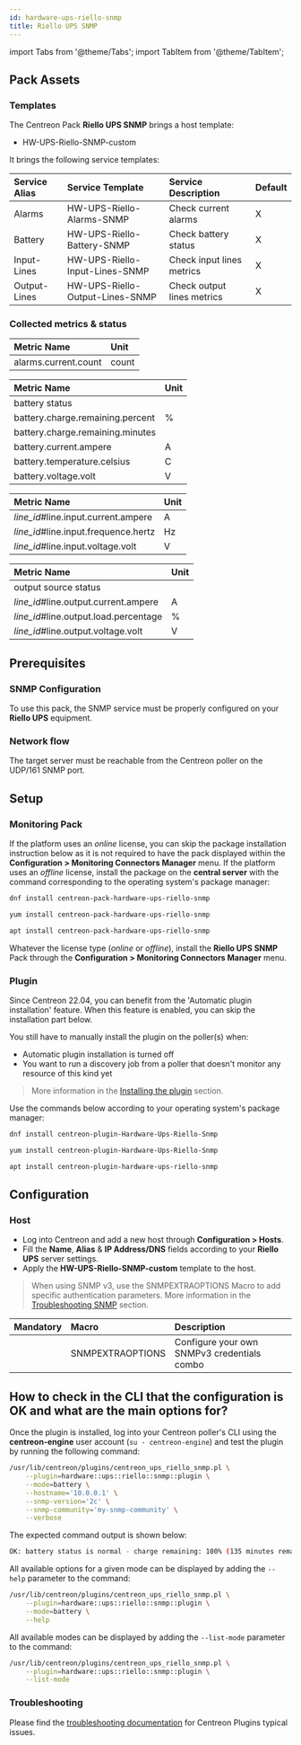 ```yaml
---
id: hardware-ups-riello-snmp
title: Riello UPS SNMP
---
```

import Tabs from '@theme/Tabs';
import TabItem from '@theme/TabItem';

## Pack Assets

### Templates

The Centreon Pack **Riello UPS SNMP** brings a host template:

* HW-UPS-Riello-SNMP-custom

It brings the following service templates:

| Service Alias | Service Template                | Service Description        | Default |
|:--------------|:--------------------------------|:---------------------------|:--------|
| Alarms        | HW-UPS-Riello-Alarms-SNMP       | Check current alarms       | X       |
| Battery       | HW-UPS-Riello-Battery-SNMP      | Check battery status       | X       |
| Input-Lines   | HW-UPS-Riello-Input-Lines-SNMP  | Check input lines metrics  | X       |
| Output-Lines  | HW-UPS-Riello-Output-Lines-SNMP | Check output lines metrics | X       |

### Collected metrics & status

<Tabs groupId="sync">
<TabItem value="Alarms" label="Alarms">

| Metric Name          | Unit  |
|:---------------------|:------|
| alarms.current.count | count |

</TabItem>
<TabItem value="Battery" label="Battery">

| Metric Name                      | Unit  |
|:---------------------------------|:------|
| battery status                   |       |
| battery.charge.remaining.percent | %     |
| battery.charge.remaining.minutes |       |
| battery.current.ampere           | A     |
| battery.temperature.celsius      | C     |
| battery.voltage.volt             | V     |

</TabItem>
<TabItem value="Input-Lines" label="Input-Lines">

| Metric Name                          | Unit  |
|:-------------------------------------|:------|
| *line_id*#line.input.current.ampere  | A     |
| *line_id*#line.input.frequence.hertz | Hz    |
| *line_id*#line.input.voltage.volt    | V     |

</TabItem>
<TabItem value="Output-Lines" label="Output-Lines">

| Metric Name                           | Unit  |
|:--------------------------------------|:------|
| output source status                  |       |
| *line_id*#line.output.current.ampere  | A     |
| *line_id*#line.output.load.percentage | %     |
| *line_id*#line.output.voltage.volt    | V     |

</TabItem>
</Tabs>

## Prerequisites

### SNMP Configuration

To use this pack, the SNMP service must be properly configured on your **Riello UPS** equipment.

### Network flow

The target server must be reachable from the Centreon poller on the UDP/161
SNMP port.

## Setup

### Monitoring Pack

If the platform uses an *online* license, you can skip the package installation
instruction below as it is not required to have the pack displayed within the
**Configuration > Monitoring Connectors Manager** menu.
If the platform uses an *offline* license, install the package on the **central server**
with the command corresponding to the operating system's package manager:

<Tabs groupId="sync">
<TabItem value="Alma / RHEL / Oracle Linux 8" label="Alma / RHEL / Oracle Linux 8">

```bash
dnf install centreon-pack-hardware-ups-riello-snmp
```

</TabItem>
<TabItem value="CentOS 7" label="CentOS 7">

```bash
yum install centreon-pack-hardware-ups-riello-snmp
```

</TabItem>
<TabItem value="Debian 11" label="Debian 11">

```bash
apt install centreon-pack-hardware-ups-riello-snmp
```

</TabItem>
</Tabs>

Whatever the license type (*online* or *offline*), install the **Riello UPS SNMP** Pack through
the **Configuration > Monitoring Connectors Manager** menu.

### Plugin

Since Centreon 22.04, you can benefit from the 'Automatic plugin installation' feature.
When this feature is enabled, you can skip the installation part below.

You still have to manually install the plugin on the poller(s) when:
- Automatic plugin installation is turned off
- You want to run a discovery job from a poller that doesn't monitor any resource of this kind yet

> More information in the [Installing the plugin](/docs/monitoring/pluginpacks/#installing-the-plugin) section.

Use the commands below according to your operating system's package manager:

<Tabs groupId="sync">
<TabItem value="Alma / RHEL / Oracle Linux 8" label="Alma / RHEL / Oracle Linux 8">

```bash
dnf install centreon-plugin-Hardware-Ups-Riello-Snmp
```

</TabItem>
<TabItem value="CentOS 7" label="CentOS 7">

```bash
yum install centreon-plugin-Hardware-Ups-Riello-Snmp
```

</TabItem>
<TabItem value="Debian 11" label="Debian 11">

```bash
apt install centreon-plugin-hardware-ups-riello-snmp
```

</TabItem>
</Tabs>

## Configuration

### Host

* Log into Centreon and add a new host through **Configuration > Hosts**.
* Fill the **Name**, **Alias** & **IP Address/DNS** fields according to your **Riello UPS** server settings.
* Apply the **HW-UPS-Riello-SNMP-custom** template to the host.

> When using SNMP v3, use the SNMPEXTRAOPTIONS Macro to add specific authentication parameters.
> More information in the [Troubleshooting SNMP](../getting-started/how-to-guides/troubleshooting-plugins.md#snmpv3-options-mapping) section.

| Mandatory   | Macro            | Description                                  |
|:------------|:-----------------|:---------------------------------------------|
|             | SNMPEXTRAOPTIONS | Configure your own SNMPv3 credentials combo  |

## How to check in the CLI that the configuration is OK and what are the main options for?

Once the plugin is installed, log into your Centreon poller's CLI using the
**centreon-engine** user account (`su - centreon-engine`) and test the plugin by
running the following command:

```bash
/usr/lib/centreon/plugins/centreon_ups_riello_snmp.pl \
    --plugin=hardware::ups::riello::snmp::plugin \
    --mode=battery \
    --hostname='10.0.0.1' \
    --snmp-version='2c' \
    --snmp-community='my-snmp-community' \
    --verbose
```

The expected command output is shown below:

```bash
OK: battery status is normal - charge remaining: 100% (135 minutes remaining) | 'battery.charge.remaining.percent'=100%;;;0;100 'battery.charge.remaining.minutes'=135;;;0; 'battery.voltage.volt'=122.5V;;;; 'battery.temperature.celsius'=37C;;;;
```

All available options for a given mode can be displayed by adding the
`--help` parameter to the command:

```bash
/usr/lib/centreon/plugins/centreon_ups_riello_snmp.pl \
    --plugin=hardware::ups::riello::snmp::plugin \
    --mode=battery \
    --help
```

All available modes can be displayed by adding the `--list-mode` parameter to
the command:

```bash
/usr/lib/centreon/plugins/centreon_ups_riello_snmp.pl \
    --plugin=hardware::ups::riello::snmp::plugin \
    --list-mode
```

### Troubleshooting

Please find the [troubleshooting documentation](../getting-started/how-to-guides/troubleshooting-plugins.md)
for Centreon Plugins typical issues.
